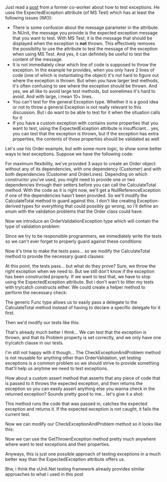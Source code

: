 Just read a <a href="http://www.bartonline.be/2008/04/19/Unit+Test+Exceptions.aspx">post</a> from a former co-worker about how to test exceptions. He uses the ExpectedException attribute (of MS Test) which has at least the following issues (IMO):

 * There is some confusion about the message parameter in the attribute. In NUnit, the message you provide is the expected exception message that you want to test. With MS Test, it is the message that should be displayed when the exception is <b>not</b> thrown.  This effectively removes the possibility to use the attribute to test the message of the exception when using MS Test. And yes, it can definitely be useful to test the content of the message.
 * It is not immediately clear which line of code is supposed to throw the exception. In the example he provides, when you only have 2 lines of code (one of which is instantiating the object) it's not hard to figure out where the exception is thrown. But when you have larger test methods, it's often confusing to see where the exception should be thrown. And yes, we all like to avoid large test methods, but sometimes it's hard to avoid.  And with large, i mean 10+ lines.
 * You can't test for the general Exception type. Whether it is a good idea or not to throw a general Exception is not really relevant to this discussion. But i do want to be able to test for it when the situation calls for it
 * If you have a custom exception with contains some properties that you want to test, using the ExpectedException attribute is insufficiant... yes, you can test that the exception is thrown, but if the exception has extra properties, the contents of those properties should be validated as well

Let's use his Order example, but with some more logic, to show some better ways to test exceptions. Suppose we have the following code:

<script src="https://gist.github.com/3612196.js?file=s1.cs"></script>

For maximum flexibility, we've provided 3 ways to create an Order object: without any of its dependencies, with one dependency (Customer) and with both dependencies (Customer and OrderLines). Depending on which constructor you've used, you might need to provide one or two dependencies through their setters before you can call the CalculateTotal method.  With the code as it is right now, we'll get a NullReferenceException if one of the dependencies hasn't been provided. So we'll modify the CalculateTotal method to guard against this.  I don't like creating Exception-derived types for everything that could possibly go wrong, so i'll define an enum with the validation problems that the Order class could have:

<script src="https://gist.github.com/3612196.js?file=s2.cs"></script>

Now we introduce an OrderValidationException type which will contain the type of validation problem:

<script src="https://gist.github.com/3612196.js?file=s3.cs"></script>

Since we try to be responsible programmers, we immediately write the tests so we can't ever forget to properly guard against these conditions:

<script src="https://gist.github.com/3612196.js?file=s4.cs"></script>

Now it's time to make the tests pass... so we modify the CalculateTotal method to provide the necessary guard clauses:

<script src="https://gist.github.com/3612196.js?file=s5.cs"></script>

At this point, the tests pass... but what do they prove? Sure, we throw the right exception when we need to. But we still don't know if the exception has been constructed properly. If we want to test that, we have to stop using the ExpectedException attribute. But i don't wan't to litter my tests with try/catch constructs either. We could create a helper method to perform the necessary check:

<script src="https://gist.github.com/3612196.js?file=s6.cs"></script>

The generic Func type allows us to easily pass a delegate to the CalculateTotal method instead of having to declare a specific delegate for it first.

Then we'd modify our tests like this:

<script src="https://gist.github.com/3612196.js?file=s7.cs"></script>

That's already much better i think... We can test that the exception is thrown, and that its Problem property is set correctly, and we only have one try/catch clause in our tests.

I'm still not happy with it though... The CheckExceptionAndProblem method is not reusable for anything other than OrderValidation, yet testing exceptions is a common problem so we should strive to provide something that'll help us anytime we need to test exceptions.

How about a custom assert method that asserts that any piece of code that is passed to it throws the expected exception, and then returns the exception so you can easily assert anything else you wanna check in the returned exception? Sounds pretty good to me... let's give it a shot:

<script src="https://gist.github.com/3612196.js?file=s8.cs"></script>

This method runs the code that was passed in, catches the expected exception and returns it. If the expected exception is not caught, it fails the current test.

Now we can modify our CheckExceptionAndProblem method so it looks like this:

<script src="https://gist.github.com/3612196.js?file=s9.cs"></script>

Now we can use the GetThrownException method pretty much anywhere where want to test exceptions and their properties.

Anyways, this is just one possible approach of testing exceptions in a much better way than the ExpectedException attribute offers us.

Btw, i think the xUnit.Net testing framework already provides similar approaches to what i used in this post
